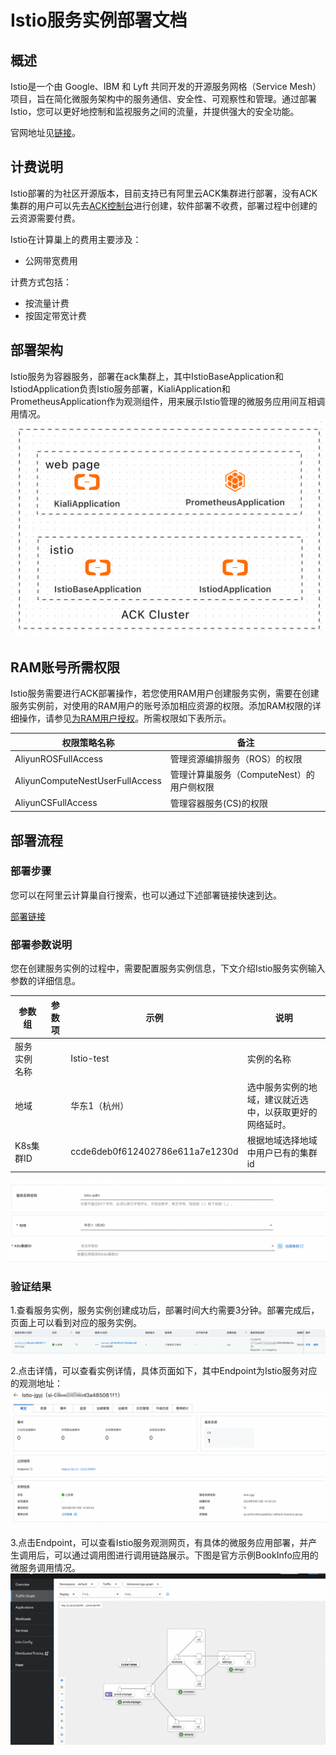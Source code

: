 # Istio服务实例部署文档

## 概述

Istio是一个由 Google、IBM 和 Lyft 共同开发的开源服务网格（Service Mesh）项目，旨在简化微服务架构中的服务通信、安全性、可观察性和管理。通过部署 Istio，您可以更好地控制和监视服务之间的流量，并提供强大的安全功能。

官网地址见[链接](https://istio.io)。

## 计费说明
Istio部署的为社区开源版本，目前支持已有阿里云ACK集群进行部署，没有ACK集群的用户可以先去[ACK控制台](https://cs.console.aliyun.com/)进行创建，软件部署不收费，部署过程中创建的云资源需要付费。

Istio在计算巢上的费用主要涉及：

- 公网带宽费用

计费方式包括：

- 按流量计费
- 按固定带宽计费

## 部署架构
Istio服务为容器服务，部署在ack集群上，其中IstioBaseApplication和IstiodApplication负责Istio服务部署，KialiApplication和PrometheusApplication作为观测组件，用来展示Istio管理的微服务应用间互相调用情况。
![img.png](img.png)

## RAM账号所需权限
Istio服务需要进行ACK部署操作，若您使用RAM用户创建服务实例，需要在创建服务实例前，对使用的RAM用户的账号添加相应资源的权限。添加RAM权限的详细操作，请参见[为RAM用户授权](https://help.aliyun.com/document_detail/121945.html)。所需权限如下表所示。

| 权限策略名称                          | 备注                         |
|---------------------------------|----------------------------|
| AliyunROSFullAccess             | 管理资源编排服务（ROS）的权限           |
| AliyunComputeNestUserFullAccess | 管理计算巢服务（ComputeNest）的用户侧权限 |
| AliyunCSFullAccess              | 管理容器服务(CS)的权限              |

## 部署流程
### 部署步骤
您可以在阿里云计算巢自行搜索，也可以通过下述部署链接快速到达。

[部署链接](https://computenest.console.aliyun.com/service/instance/create/cn-hangzhou?type=user&ServiceId=service-e676e9ffb31849d8ae6f)
### 部署参数说明
您在创建服务实例的过程中，需要配置服务实例信息，下文介绍Istio服务实例输入参数的详细信息。

| 参数组       | 参数项       | 示例                              | 说明                           |
|-----------|-----------|---------------------------------|------------------------------|
| 服务实例名称    |           | Istio-test                            | 实例的名称                        |
| 地域        |           | 华东1（杭州）                         | 选中服务实例的地域，建议就近选中，以获取更好的网络延时。 |
| K8s集群ID  |        |  ccde6deb0f612402786e611a7e1230d  | 根据地域选择地域中用户已有的集群id           |

![img_1.png](img_1.png)

### 验证结果
1.查看服务实例，服务实例创建成功后，部署时间大约需要3分钟。部署完成后，页面上可以看到对应的服务实例。
![img_2.png](img_2.png)

2.点击详情，可以查看实例详情，具体页面如下，其中Endpoint为Istio服务对应的观测地址：
![img_3.png](img_3.png)

3.点击Endpoint，可以查看Istio服务观测网页，有具体的微服务应用部署，并产生调用后，可以通过调用图进行调用链路展示。下图是官方示例BookInfo应用的微服务调用情况。
![img_4.png](img_4.png)
